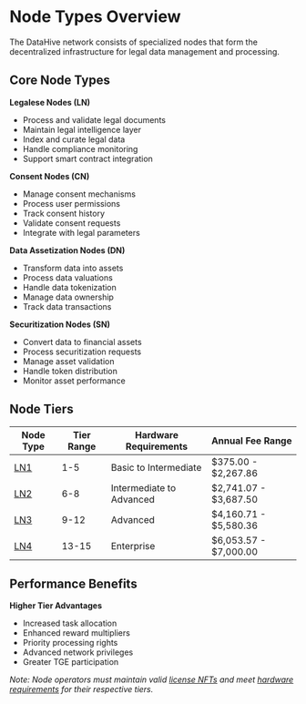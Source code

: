 # Node Types Overview

The DataHive network consists of specialized nodes that form the decentralized infrastructure for legal data management and processing.

## Core Node Types

**Legalese Nodes (LN)**
- Process and validate legal documents
- Maintain legal intelligence layer
- Index and curate legal data
- Handle compliance monitoring
- Support smart contract integration

**Consent Nodes (CN)**
- Manage consent mechanisms
- Process user permissions
- Track consent history
- Validate consent requests
- Integrate with legal parameters

**Data Assetization Nodes (DN)**
- Transform data into assets
- Process data valuations
- Handle data tokenization
- Manage data ownership
- Track data transactions

**Securitization Nodes (SN)**
- Convert data to financial assets
- Process securitization requests
- Manage asset validation
- Handle token distribution
- Monitor asset performance

## Node Tiers

| Node Type | Tier Range | Hardware Requirements | Annual Fee Range |
|-----------|------------|----------------------|------------------|
| [LN1](/docs/onboarding/tiers/ln1.md) | 1-5 | Basic to Intermediate | $375.00 - $2,267.86 |
| [LN2](/docs/onboarding/tiers/ln2.md) | 6-8 | Intermediate to Advanced | $2,741.07 - $3,687.50 |
| [LN3](/docs/onboarding/tiers/ln3.md) | 9-12 | Advanced | $4,160.71 - $5,580.36 |
| [LN4](/docs/onboarding/tiers/ln4.md) | 13-15 | Enterprise | $6,053.57 - $7,000.00 |

## Performance Benefits

**Higher Tier Advantages**
- Increased task allocation
- Enhanced reward multipliers
- Priority processing rights
- Advanced network privileges
- Greater TGE participation

*Note: Node operators must maintain valid [license NFTs](/docs/onboarding/legal/license-nft.md) and meet [hardware requirements](/docs/onboarding/hardware.md) for their respective tiers.*

